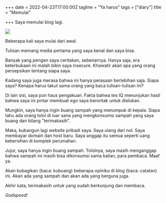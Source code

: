 +++
date = 2022-04-23T17:00:00Z
tagline = "Ya harus"
tags = ["diary"]
title = "Memulai"

+++
Saya memulai blog lagi.

![](/uploads/jason-hogan-yyfwukzv5fm-unsplash-1.jpg)

Beberapa kali saya mulai dari awal.

Tulisan memang media pertama yang saya kenal dan saya bisa.

Banyak yang pengen saya ceritakan, sebenarnya. Hanya saja, era keterbukaan ini malah bikin saya insecure. Khawatir akan apa yang orang persepsikan tentang siapa saya.

Kadang saya juga merasa bahwa ini hanya perasaan berlebihan saja. Siapa saya? Kenapa harus takut sama orang yang baca tulisan-tulisan ini?

Di lain sisi, saya pun haus pengakuan. Fakta bahwa tes IQ menunjukan hasil bahwa saya ini pintar membuat ego saya berontak untuk dielukan.

Mungkin, saya hanya ingin buang sampah yang menumpuk di kepala. Siapa tahu ada orang tolol di luar sana yang mengkonsumsi sampah yang saya buang dan bilang "terimakasih".

Maka, kubangun lagi website pribadi saya. Saya ulang dari nol. Saya membayar domain dan host baru. Saya anggap itu semua seperti uang kebersihan di komplek perumahan.

Jujur, saya hanya ingin buang sampah. Tololnya, saya masih menganggap bahwa sampah ini masih bisa dikonsumsi sama kalian, para pembaca. Maaf ya.

Akan kubagikan (baca: kubuang) beberapa opiniku di blog (baca: catatan) ini. Akan ada yang sampah dan akan ada yang berguna juga.

Akhir kata, terimakasih untuk yang sudah berkunjung dan membaca.

_Godspeed!_
